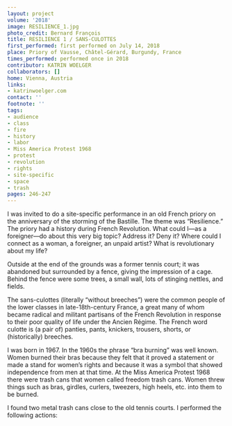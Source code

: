 ```yaml
---
layout: project
volume: '2018'
image: RESILIENCE_1.jpg
photo_credit: Bernard François
title: RESILIENCE 1 / SANS-CULOTTES
first_performed: first performed on July 14, 2018
place: Priory of Vausse, Châtel-Gérard, Burgundy, France
times_performed: performed once in 2018
contributor: KATRIN WOELGER
collaborators: []
home: Vienna, Austria
links:
- katrinwoelger.com
contact: ''
footnote: ''
tags:
- audience
- class
- fire
- history
- labor
- Miss America Protest 1968
- protest
- revolution
- rights
- site-specific
- space
- trash
pages: 246-247
---
```


I was invited to do a site-specific performance in an old French priory on the anniversary of the storming of the Bastille. The theme was “Resilience.” The priory had a history during French Revolution. What could I—as a foreigner—do about this very big topic? Address it? Deny it? Where could I connect as a woman, a foreigner, an unpaid artist? What is revolutionary about my life?

Outside at the end of the grounds was a former tennis court; it was abandoned but surrounded by a fence, giving the impression of a cage. Behind the fence were some trees, a small wall, lots of stinging nettles, and fields.

The sans-culottes (literally “without breeches”) were the common people of the lower classes in late-18th-century France, a great many of whom became radical and militant partisans of the French Revolution in response to their poor quality of life under the Ancien Régime. The French word culotte is (a pair of) panties, pants, knickers, trousers, shorts, or (historically) breeches.

I was born in 1967. In the 1960s the phrase “bra burning” was well known. Women burned their bras because they felt that it proved a statement or made a stand for women’s rights and because it was a symbol that showed independence from men at that time. At the Miss America Protest 1968 there were trash cans that women called freedom trash cans. Women threw things such as bras, girdles, curlers, tweezers, high heels, etc. into them to be burned.

I found two metal trash cans close to the old tennis courts. I performed the following actions:
